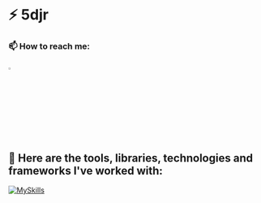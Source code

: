 <h1 align="left">⚡ 5djr </h1>

<h3 align="left">📫 How to reach me: </h3>

[<img src="https://skillicons.dev/icons?i=discord" width="3.5%"/>](https://discord.com/users/1377378882692448427) &nbsp;

<h2 align="left">🔧 Here are the tools, libraries, technologies and frameworks I've worked with: </h2>

[![MySkills](https://skillicons.dev/icons?i=js,discordjs,nodejs,vscode,mongodb)](https://skillicons.dev)
